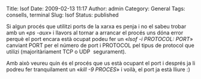 Title: lsof
Date: 2009-02-13 11:17
Author: admin
Category: General
Tags: consells, terminal
Slug: lsof
Status: published

Si algun procés que utilitzi ports de la xarxa es penja i no el sabeu trobar amb un «*ps -aux*» i llavors al tornar a arrancar el procés uns dóna error perquè el port encara està ocupat podeu fer un «*lsof -i PROTOCOL: PORT*» canviant PORT per el número de port i PROTOCOL pel tipus de protocol que utilizi (majoritàriament TCP o UDP  segurament).

Amb això veureu quin és el procés que us està ocupant el port i després ja li podreu fer tranquilament un «*kill -9 PROCES*» i voilà, el port ja està lliure :)
